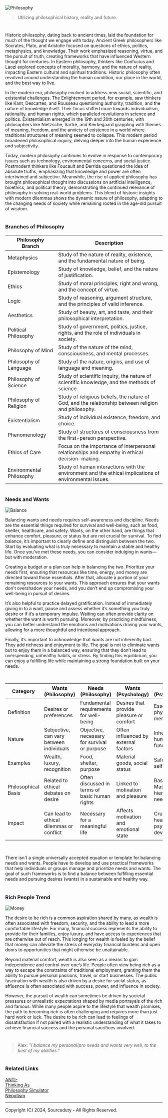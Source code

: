 ![Philosophy](https://github.com/user-attachments/assets/b4ef4a23-c3ae-476f-9f0d-e0656c6a0a8f)

> Utilizing philosophical history, reality and future.

#

Historic philosophy, dating back to ancient times, laid the foundation for much of the thought we engage with today. Ancient Greek philosophers like Socrates, Plato, and Aristotle focused on questions of ethics, politics, metaphysics, and knowledge. Their work emphasized reasoning, virtue, and the pursuit of truth, creating frameworks that have influenced Western thought for centuries. In Eastern philosophy, thinkers like Confucius and Laozi explored concepts of morality, harmony, and the nature of reality, impacting Eastern cultural and spiritual traditions. Historic philosophy often revolved around understanding the human condition, our place in the world, and the best way to live.

In the modern era, philosophy evolved to address new social, scientific, and existential challenges. The Enlightenment period, for example, saw thinkers like Kant, Descartes, and Rousseau questioning authority, tradition, and the nature of knowledge itself. Their focus shifted more towards individualism, rationality, and human rights, which paralleled revolutions in science and politics. Existentialism emerged in the 19th and 20th centuries, with philosophers like Nietzsche, Sartre, and Kierkegaard grappling with themes of meaning, freedom, and the anxiety of existence in a world where traditional structures of meaning seemed to collapse. This modern period broadened philosophical inquiry, delving deeper into the human experience and subjectivity.

Today, modern philosophy continues to evolve in response to contemporary issues such as technology, environmental concerns, and social justice. Postmodern thinkers like Foucault and Derrida questioned the idea of absolute truths, emphasizing that knowledge and power are often intertwined and subjective. Meanwhile, the rise of applied philosophy has brought philosophical thought into discussions on artificial intelligence, bioethics, and political theory, demonstrating the continued relevance of philosophy in solving real-world problems. This blend of historic insights with modern dilemmas shows the dynamic nature of philosophy, adapting to the changing needs of society while remaining rooted in the age-old pursuit of wisdom.

#
### Branches of Philosophy

| Philosophy Branch      | Description                                            |
|------------------------|--------------------------------------------------------|
| Metaphysics            | Study of the nature of reality, existence, and the fundamental nature of being. |
| Epistemology           | Study of knowledge, belief, and the nature of justification. |
| Ethics                 | Study of moral principles, right and wrong, and the concept of virtue. |
| Logic                  | Study of reasoning, argument structure, and the principles of valid inference. |
| Aesthetics             | Study of beauty, art, and taste, and their philosophical interpretation. |
| Political Philosophy   | Study of government, politics, justice, rights, and the role of individuals in society. |
| Philosophy of Mind     | Study of the nature of the mind, consciousness, and mental processes. |
| Philosophy of Language | Study of the nature, origins, and use of language and meaning. |
| Philosophy of Science  | Study of scientific inquiry, the nature of scientific knowledge, and the methods of science. |
| Philosophy of Religion | Study of religious beliefs, the nature of God, and the relationship between religion and philosophy. |
| Existentialism         | Study of individual existence, freedom, and choice. |
| Phenomenology          | Study of structures of consciousness from the first-person perspective. |
| Ethics of Care         | Focus on the importance of interpersonal relationships and empathy in ethical decision-making. |
| Environmental Philosophy | Study of human interactions with the environment and the ethical implications of environmental issues. |

#
### Needs and Wants

![Balance](https://github.com/user-attachments/assets/aa2ae5e7-0a1f-4dfa-a47e-0ec43a6df00b)

Balancing wants and needs requires self-awareness and discipline. Needs are the essential things required for survival and well-being, such as food, shelter, healthcare, and safety. Wants, on the other hand, are things that enhance comfort, pleasure, or status but are not crucial for survival. To find balance, it’s important to clearly define and distinguish between the two. Start by evaluating what is truly necessary to maintain a stable and healthy life. Once you’ve met these needs, you can consider indulging in wants—but with moderation.

Creating a budget or a plan can help in balancing the two. Prioritize your needs first, ensuring that resources like time, energy, and money are directed toward those essentials. After that, allocate a portion of your remaining resources to your wants. This approach ensures that your wants don't overshadow your needs, and you don’t end up compromising your well-being in pursuit of desires.

It’s also helpful to practice delayed gratification. Instead of immediately giving in to a want, pause and assess whether it’s something you truly desire or if it’s a temporary impulse. Waiting can often provide clarity on whether the want is worth pursuing. Moreover, by practicing mindfulness, you can better understand the emotions and motivations driving your wants, allowing for a more thoughtful and intentional approach.

Finally, it’s important to acknowledge that wants are not inherently bad. They add richness and enjoyment to life. The goal is not to eliminate wants but to enjoy them in a balanced way, ensuring that they don’t lead to overspending, unhealthy habits, or stress. By finding this equilibrium, you can enjoy a fulfilling life while maintaining a strong foundation built on your needs.

<br>

| Category          | Wants (Philosophy)                       | Needs (Philosophy)                        | Wants (Psychology)                       | Needs (Psychology)                        |
|-------------------|------------------------------------------|-------------------------------------------|------------------------------------------|--------------------------------------------|
| Definition        | Desires or preferences                   | Fundamental requirements for well-being   | Desires that provide pleasure or comfort | Essential for physical and mental health  |
| Nature            | Subjective, can vary between individuals | Objective, necessary for survival or purpose | Often influenced by external factors    | Inherent to human functioning              |
| Examples          | Wealth, luxury, recognition              | Food, shelter, purpose                    | Material goods, social status            | Safety, love, self-esteem                  |
| Philosophical Basis | Related to ethical debates on desire   | Often discussed in terms of basic human rights | Linked to motivation and pleasure      | Based on Maslow’s hierarchy of needs       |
| Impact            | Can lead to ethical dilemmas or conflict | Necessary for a meaningful life            | Affects motivation and emotional state   | Crucial for healthy psychological development |

<br>

There isn't a single universally accepted equation or template for balancing needs and wants. People have to develop and use practical frameworks that help individuals or groups manage and prioritize needs and wants. The goal of such frameworks is to find a balance between fulfilling essential needs and pursuing desires (wants) in a sustainable and healthy way.

#
### Rich People Trend

![Money](https://github.com/user-attachments/assets/174b9f5f-3294-453f-8a37-54ae84c9c465)

The desire to be rich is a common aspiration shared by many, as wealth is often associated with freedom, security, and the ability to lead a more comfortable lifestyle. For many, financial success represents the ability to provide for their families, enjoy luxury, and have access to experiences that are otherwise out of reach. This longing for wealth is fueled by the belief that money can alleviate the stress of everyday financial burdens and open doors to opportunities that might otherwise be unattainable.

Beyond material comfort, wealth is also seen as a means to gain independence and control over one’s life. People often view being rich as a way to escape the constraints of traditional employment, granting them the ability to pursue personal passions, travel, or start businesses. The public fascination with wealth is also driven by a desire for social status, as affluence is often associated with success, power, and influence in society.

However, the pursuit of wealth can sometimes be driven by societal pressures or unrealistic expectations shaped by media portrayals of the rich and famous. While many people aspire to the lifestyle that wealth promises, the path to becoming rich is often challenging and requires more than just hard work or luck. The desire to be rich can lead to feelings of dissatisfaction if not paired with a realistic understanding of what it takes to achieve financial success and the personal sacrifices involved.

#

> Alex: "*I balance my personal/pro needs and wants very well, to the best of my abilities.*"

#
### Related Links

[ANTI-](https://github.com/sourceduty/ANTI-)
<br>
[Thinking As](https://github.com/sourceduty/Thinking_As)
<br>
[Philosophy Simulator](https://github.com/sourceduty/Philosophy_Simulator)
<br>
[Nepotism](https://github.com/sourceduty/Nepotism)

***
Copyright (C) 2024, Sourceduty - All Rights Reserved.
